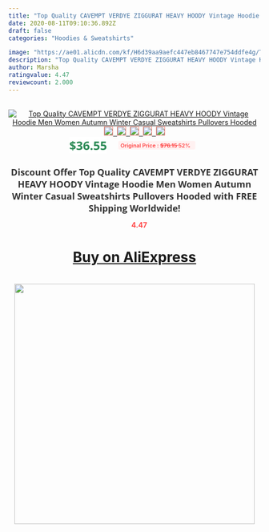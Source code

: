 ```yaml
---
title: "Top Quality CAVEMPT VERDYE ZIGGURAT HEAVY HOODY Vintage Hoodie Men Women Autumn Winter Casual Sweatshirts Pullovers Hooded"
date: 2020-08-11T09:10:36.892Z
draft: false
categories: "Hoodies & Sweatshirts"

image: "https://ae01.alicdn.com/kf/H6d39aa9aefc447eb8467747e754ddfe4g/Top-Quality-CAVEMPT-VERDYE-ZIGGURAT-HEAVY-HOODY-Vintage-Hoodie-Men-Women-Autumn-Winter-Casual-Sweatshirts-Pullovers.jpg"
description: "Top Quality CAVEMPT VERDYE ZIGGURAT HEAVY HOODY Vintage Hoodie Men Women Autumn Winter Casual Sweatshirts Pullovers Hooded"
author: Marsha
ratingvalue: 4.47
reviewcount: 2.000
---
```

<br>
<div style="text-align: center;">
<a href="https://s.click.aliexpress.com/e/_AMVwwt" target="_blank" rel="nofollow noopener noreferrer"><img alt="Top Quality CAVEMPT VERDYE ZIGGURAT HEAVY HOODY Vintage Hoodie Men Women Autumn Winter Casual Sweatshirts Pullovers Hooded" class="magnifier-image" src="https://ae01.alicdn.com/kf/H6d39aa9aefc447eb8467747e754ddfe4g/Top-Quality-CAVEMPT-VERDYE-ZIGGURAT-HEAVY-HOODY-Vintage-Hoodie-Men-Women-Autumn-Winter-Casual-Sweatshirts-Pullovers.jpg_640x640.jpg">
<br>
<img style="border:1px solid salmon" src="https://ae01.alicdn.com/kf/H6d39aa9aefc447eb8467747e754ddfe4g/Top-Quality-CAVEMPT-VERDYE-ZIGGURAT-HEAVY-HOODY-Vintage-Hoodie-Men-Women-Autumn-Winter-Casual-Sweatshirts-Pullovers.jpg_120x120.jpg">&nbsp;&nbsp;<img style="border:1px solid salmon" src="https://ae01.alicdn.com/kf/H368bb98c2a6640a3a692187c42e6847c3/Top-Quality-CAVEMPT-VERDYE-ZIGGURAT-HEAVY-HOODY-Vintage-Hoodie-Men-Women-Autumn-Winter-Casual-Sweatshirts-Pullovers.jpg_120x120.jpg">&nbsp;&nbsp;<img style="border:1px solid salmon" src="https://ae01.alicdn.com/kf/H49941339f50945c29eaa4a47fa6406d0Q/Top-Quality-CAVEMPT-VERDYE-ZIGGURAT-HEAVY-HOODY-Vintage-Hoodie-Men-Women-Autumn-Winter-Casual-Sweatshirts-Pullovers.jpg_120x120.jpg">&nbsp;&nbsp;<img style="border:1px solid salmon" src="https://ae01.alicdn.com/kf/Hd08f7bfbca7b4029913f18b2c51f7ccau/Top-Quality-CAVEMPT-VERDYE-ZIGGURAT-HEAVY-HOODY-Vintage-Hoodie-Men-Women-Autumn-Winter-Casual-Sweatshirts-Pullovers.jpg_120x120.jpg">&nbsp;&nbsp;<img style="border:1px solid salmon" src="https://ae01.alicdn.com/kf/H359d1f74dbf34f20aaccd99c80fcc072y/Top-Quality-CAVEMPT-VERDYE-ZIGGURAT-HEAVY-HOODY-Vintage-Hoodie-Men-Women-Autumn-Winter-Casual-Sweatshirts-Pullovers.jpg_120x120.jpg"></a></div><br0>
<div style="text-align: center;"><span style="background-color: white; border: 0px; box-sizing: border-box; color: seagreen; display: inline-block; font-family: &quot;open sans&quot; , &quot;arial&quot; , &quot;helvetica&quot; , sans-serif , &quot;heiti&quot;; font-size: 24px; font-stretch: inherit; font-weight: 700; line-height: inherit; margin: 0px 10px 0px 0px; padding: 0px; vertical-align: middle;">$36.55 </span>
<span style="background: rgb(255 , 241 , 241); border-radius: 3px; border: 0px; box-sizing: border-box; color: #ff4747; display: inline-block; font-family: inherit; font-size: 12px; font-stretch: inherit; font-style: inherit; font-variant: inherit; font-weight: 600; line-height: inherit; margin: 0px; padding: 2px 5px; transform: scale(0.9); vertical-align: middle;">Original Price : <b style="text-decoration: line-through;">$76.15 </b> 52%&nbsp;&nbsp;</span></div>
<h1 style="color: #333333; display: inline-block; font-family: &quot;open sans&quot; , &quot;arial&quot; , &quot;helvetica&quot; , sans-serif , &quot;heiti&quot;; font-size: 18px; font-stretch: inherit; font-weight: 700; text-align: center;">Discount Offer Top Quality CAVEMPT VERDYE ZIGGURAT HEAVY HOODY Vintage Hoodie Men Women Autumn Winter Casual Sweatshirts Pullovers Hooded with FREE Shipping Worldwide!</h1>
<div style="color: #ff4747; text-align: center;">
<img src="https://4.bp.blogspot.com/-M0ZcTcb-5uY/XleCXlxnR4I/AAAAAAAAAEc/OrjgMkXV1oMQFaCRZj5HQwOCBcu3w1FegCPcBGAYYCw/s1600/star.png" style="height: 15px;">&nbsp;<b>4.47</b></div>
<div class="button_cont" align="center"><a class="buynow_a" href="https://s.click.aliexpress.com/e/_AMVwwt" target="_blank" rel="nofollow noopener noreferrer"><H1>Buy on AliExpress</H1></a></div><br>
<div class="separator" style="clear: both; text-align: center;">
<img src="https://lh3.googleusercontent.com/-pTy5HemUv9M/XlePHvY0dAI/AAAAAAAAAE4/0nX5iRUoIWY8eMW9Dpxeirr157OZliDIgCLcBGAsYHQ/s1600/badge.gif" width="480">
</div>
